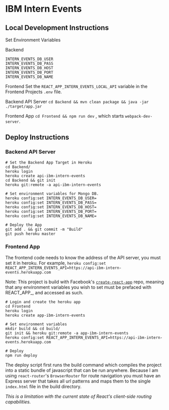 # IBM Intern Events

## Local Development Instructions

Set Environment Variables

Backend
```shell
INTERN_EVENTS_DB_USER
INTERN_EVENTS_DB_PASS
INTERN_EVENTS_DB_HOST
INTERN_EVENTS_DB_PORT
INTERN_EVENTS_DB_NAME
```

Frontend
Set the `REACT_APP_INTERN_EVENTS_LOCAL_API` variable in the Frontend Projects `.env` file.

Backend API Server
`cd Backend && mvn clean package && java -jar ./target/app.jar`

Frontend App
`cd Frontend && npm run dev` , which starts `webpack-dev-server`.

## Deploy Instructions

### Backend API Server

```shell
# Set the Backend App Target in Heroku
cd Backend/
heroku login
heroku create api-ibm-intern-events
cd Backend && git init
heroku git:remote -a api-ibm-intern-events

# Set environment variables for Mongo DB.
heroku config:set INTERN_EVENTS_DB_USER=
heroku config:set INTERN_EVENTS_DB_PASS=
heroku config:set INTERN_EVENTS_DB_HOST=
heroku config:set INTERN_EVENTS_DB_PORT=
heroku config:set INTERN_EVENTS_DB_NAME=

# Deploy the App
git add . && git commit -m "Build"
git push heroku master
```

### Frontend App

The frontend code needs to know the address of the API server, you must set it in heroku.
For example, `heroku config:set REACT_APP_INTERN_EVENTS_API=https://api-ibm-intern-events.herokuapp.com`

Note: This project is build with Facebook's 
[`create-react-app`](https://github.com/facebookincubator/create-react-app) 
repo, meaning that any environment variables you wish to set must be prefaced with REACT\_APP\_, and accessed
as such.

```shell
# Login and create the heroku app
cd Frontend
heroku login
heroku create app-ibm-intern-events

# Set environment variables
mkdir build && cd build/
git init && heroku git:remote -a app-ibm-intern-events
heroku config:set REACT_APP_INTERN_EVENTS_API=https://api-ibm-intern-events.herokuapp.com

# Deploy
npm run deploy
```

The deploy script first runs the build command which compiles the project into a static bundle of javascript that can be run anywhere. Because I am using `react-router`'s `BrowserRouter` for route navigation you must have an Express server that takes all url patterns and maps them to the single `index.html` file in the build directory.

_This is a limitation with the current state of React's client-side routing capabilities._